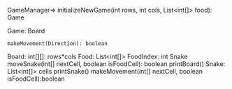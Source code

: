 GameManager=> initializeNewGame(int rows, int cols, List<int[]> food): Game

Game:
    Board
    
    makeMovement(Direction): boolean

Board:
    int[][]: rows*cols
    Food: List<int[]>
    FoodIndex: int
    Snake
    moveSnake(int[] nextCell, boolean isFoodCell): boolean
    printBoard()
Snake:
    List<int[]> cells
    printSnake()
    makeMovement(int[] nextCell, boolean isFoodCell):boolean
